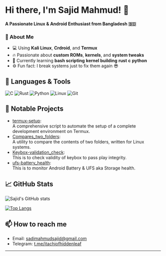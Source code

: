 # Hi there, I'm Sajid Mahmud! 👋

**A Passionate Linux & Android Enthusiast from Bangladesh 🇧🇩**

### 🧰 About Me
- 💻 Using **Kali Linux**, **Crdroid**, and **Termux**
- 🔥 Passionate about **custom ROMs**, **kernels**, and **system tweaks**
- 🌱 Currently learning **bash scripting** **kernel building** **rust** **c** **python**
- ⚙️ Fun fact: I break systems just to fix them again 😎

## 🧰 Languages & Tools
![C](https://img.shields.io/badge/-C-00599C?logo=c&logoColor=white)
![Rust](https://img.shields.io/badge/-Rust-000000?logo=rust&logoColor=white)
![Python](https://img.shields.io/badge/-Python-3776AB?logo=python&logoColor=white)
![Linux](https://img.shields.io/badge/-Linux-FCC624?logo=linux&logoColor=black)
![Git](https://img.shields.io/badge/-Git-F05032?logo=git&logoColor=white)

## 📂 Notable Projects

- [termux-setup](https://github.com/sms1sis/termux-setup):   
  A comprehensive script to automate the setup of a complete development environment on Termux.
- [Compares_two_folders](https://github.com/sms1sis/Compares_two_folders):   
  A utility to compare the contents of two folders, written for Linux systems.
- [Keybox-validation_check](https://github.com/sms1sis/Keybox-validation_check):   
  This is to check validity of keybox to pass play integrity.
- [ufs-battery_health](https://github.com/sms1sis/ufs-battery_health):   
  This is to monitor Android Battery & UFS aka Storage health.

## 📈 GitHub Stats
![Sajid's GitHub stats](https://github-readme-stats.vercel.app/api?username=sms1sis&show_icons=true&theme=transparent)

[![Top Langs](https://github-readme-stats.vercel.app/api/top-langs/?username=sms1sis&layout=donut&theme=transparent)](https://github.com/sms1sis/github-readme-stats)

## 📫 How to reach me
- Email: [sadimahmudsajid@gmail.com](mailto:sadimahmudsajid@gmail.com)
- Telegram: [t.me/itachiofhiddenleaf](https://t.me/itachiofhiddenleaf)

---

<!---
sadimahmud2004/sms1sis is a ✨ special ✨ repository because its `README.md` (this file) appears on your GitHub profile.
You can click the Preview link to take a look at your changes.
--->
